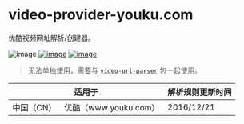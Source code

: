 # video-provider-youku.com
优酷视频网址解析/创建器。

![image](https://travis-ci.org/imingyu/video-url-parser.svg?branch=video-provider-youku.com)
[![image](https://img.shields.io/npm/v/video-provider-youku.com.svg)](https://www.npmjs.com/package/video-provider-youku.com)
[![image](https://img.shields.io/npm/dt/video-provider-youku.com.svg)](https://www.npmjs.com/package/video-provider-youku.com)

> 无法单独使用，需要与 [`video-url-parser`](https://github.com/imingyu/video-url-parser) 包一起使用。

<table>
    <thead>
        <tr>
            <th colspan="2">适用于</th>
            <th>解析规则更新时间</th>
        </tr>
    </thead>
    <tbody>
        <tr>
            <td>中国（CN）</td>
            <td>优酷（www.youku.com）</td>
            <td>2016/12/21</td>
        </tr>
    </tbody>
</table>